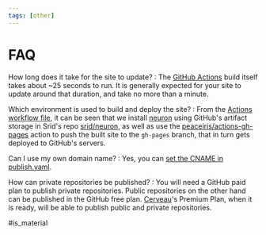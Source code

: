 ```yaml
---
tags: [other]
---
```


# FAQ

How long does it take for the site to update?
:  The [GitHub Actions][1] build itself takes about \~25 seconds to run. It is generally expected for your site to update around that duration, and take no more than a minute.

Which environment is used to build and deploy the site?
: From the [Actions workflow file][2], it can be seen that we install [neuron][3] using GitHub's artifact storage in Srid's repo [srid/neuron][4], as well as use the  [peaceiris/actions-gh-pages][5] action to push the built site to the `gh-pages` branch, that in turn gets deployed to GitHub's servers.

Can I use my own domain name?
: Yes, you can [set the CNAME in publish.yaml][6].

How can private repositories be published?
: You will need a GitHub paid plan to publish private repositories. Public repositories on the other hand can be published in the GitHub free plan. [Cerveau][7]'s Premium Plan, when it is ready, will be able to publish public and private repositories.

[1]:	https://github.com/features/actions
[2]:	https://github.com/srid/neuron-template/blob/master/.github/workflows/publish.yaml
[3]:	https://neuron.zettel.page/
[4]:	https://github.com/srid/neuron
[5]:	https://github.com/peaceiris/actions-gh-pages
[6]:	https://github.com/peaceiris/actions-gh-pages#%EF%B8%8F-add-cname-file-cname
[7]:	https://www.cerveau.app/

#is_material